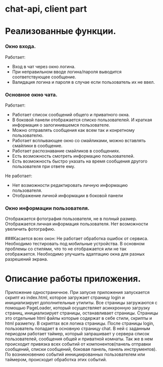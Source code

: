 chat-api, client part
=====================

# Реализованные функции.
### Окно входа.
Работает:
- Вход в чат через окно логина. 
- При неправильном вводе логина/пароля выводится соответствующее сообщение.
- Валидация логина и пароля в случае если пользователь их не ввел.

### Основное окно чата.
Работает:

- Работает список сообщений общего и приватного окна. 
- В боковой панели отображается списко пользователей. И краткая информация о залогинившемся пользователе. 
- Можно отправлять сообщения как всем так и конретному пользователю.
- Работает всплывающее окно со смайликами, можно вставлять смайлики в сообщение. 
- Работает распознавание смайликов в сообщениях.
- Есть возможность смотреть информацию пользователей.
- Есть возможность быстро указать на время сообщения другого пользователя при ответе ему.

Не работает:

- Нет возможности редактировать личную информацию пользователя. 
- Отображение личной информации в боковой панели

### Окно информации пользователя.
Отображается фотография пользователя, не в полный размер. Отображается личная информация пользователя.
Нет возможности увеличить фотографию.

###Касается всех окон:
Не работает обработка ошибок от сервиса. Необходимо тестировать под мобильные устройства. В основном проблемы со стилями, что то не отображается или не так отображается. Необходимо улучшить адаптацию окна для разных разрешений экрана. 

# Описание работы приложения.
Приложение одностраничное. При запуске приложения запускается скрипт из index.html, которое загружает страницу login и инициализирует дополнительные утилиты. Все страницы загружаются с помощью PageLoader, который осуществляет асинхронную загрузку страниц, инициализирует страницы, останавливает страницы. Страницы это отдельные html файлы которые содержат в себе стили, скрипты и html разметку. В скриптах вся логика страницы. 
После страницы login, пользователь попадает в основную страницу chat. В ней с заданным периодом работает таймер, который запрашивает у сервера список пользователей, сообщения общей и приватной комнаты. Так же в нем происходит привязка всех событий от компонентов(панель отправки сообщений, списки сообщений, боковая панель, панель инструментов). По возникновению событий иннициированных пользователем или таймером, происходит обработка этих событий.

